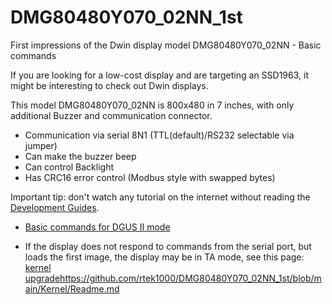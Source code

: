 # DMG80480Y070_02NN_1st
First impressions of the Dwin display model DMG80480Y070_02NN - Basic commands

If you are looking for a low-cost display and are targeting an SSD1963, it might be interesting to check out Dwin displays.

This model DMG80480Y070_02NN is 800x480 in 7 inches, with only additional Buzzer and communication connector.

- Communication via serial 8N1 (TTL(default)/RS232 selectable via jumper)
- Can make the buzzer beep
- Can control Backlight
- Has CRC16 error control (Modbus style with swapped bytes)

Important tip: don't watch any tutorial on the internet without reading the [Development Guides](https://www.dwin-global.com/development-guide/).

- [Basic commands for DGUS II mode](https://github.com/rtek1000/DMG80480Y070_02NN_1st/tree/main/Cmd#readme)

- If the display does not respond to commands from the serial port, but loads the first image, the display may be in TA mode, see this page: [kernel upgrade](https://github.com/rtek1000/DMG80480Y070_02NN_1st/blob/main/Kernel/Readme.md)https://github.com/rtek1000/DMG80480Y070_02NN_1st/blob/main/Kernel/Readme.md

